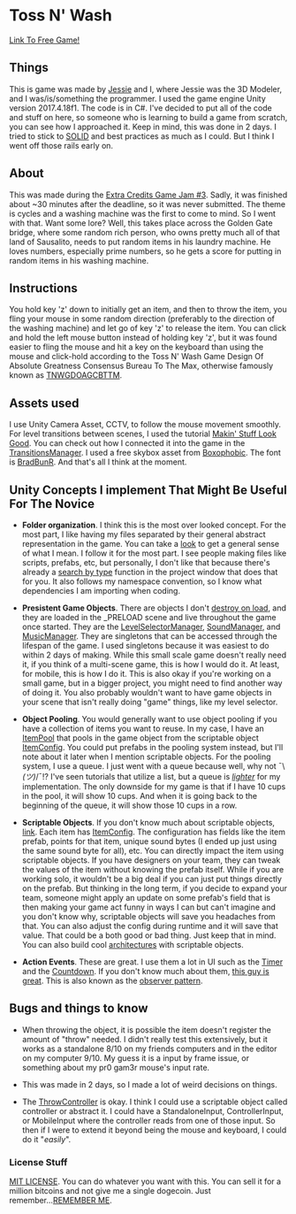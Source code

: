# Toss N' Wash

[Link To Free Game!](https://therealdrew.itch.io/toss-n-wash)

## Things
This is game was made by [Jessie](https://github.com/JurassicJessie "3D Modeler") 
and I, where Jessie was the 3D Modeler, and I was/is/something the programmer.
I used the game engine Unity version 2017.4.18f1. The code is in C#.
I've decided to put all of the code and stuff on here, so someone who is learning to build a game from scratch, you can see how I approached it. Keep in mind, this was done in 2 days. I tried to stick to [SOLID](https://youtu.be/eIf3-aDTOOA) and best practices as much as I could. But I think I went off those rails early on.

## About
This was made during the  [Extra Credits Game Jam #3](https://itch.io/jam/extra-credits-game-jam-3 "FR33 GAM3").
Sadly, it was finished about ~30 minutes after the deadline, so it was never submitted.
The theme is cycles and a washing machine was the first to come to mind. So I went with that. Want some lore? Well, this takes place across the Golden Gate bridge, where some random rich person, who owns pretty much all of that land of Sausalito, needs to put random items in his laundry machine. He loves numbers, especially prime numbers, so he gets a score for putting in random items in his washing machine.

## Instructions
You hold key 'z' down to initially get an item, and then to throw the item, you fling your mouse in some random direction (preferably to the direction of the washing machine) and let go of key 'z' to release the item. You can click and hold the left mouse button instead of holding key 'z', but it was found easier to fling the mouse and hit a key on the keyboard than using the mouse and click-hold according to the Toss N' Wash Game Design Of Absolute Greatness Consensus Bureau To The Max, otherwise famously known as [TNWGDOAGCBTTM](https://www.youtube.com/watch?v=g9ixvD0_CmM "TNETENNBA").


## Assets used
I use Unity Camera Asset, CCTV, to follow the mouse movement smoothly. For level transitions between scenes, I used the tutorial [Makin' Stuff Look Good](https://www.youtube.com/watch?v=LnAoD7hgDxw). You can check out how I connected it into the game in the [TransitionsManager](https://github.com/TheDrw/WashingMachineGameJam/tree/master/WashingMachineGameJam/Assets/Camera). I used a free skybox asset from [Boxophobic](https://assetstore.unity.com/publishers/20529). The font is [BradBunR](https://github.com/TheDrw/WashingMachineGameJam/tree/master/WashingMachineGameJam/Assets/Core/Font). And that's all I think at the moment.

## Unity Concepts I implement That Might Be Useful For The Novice
* **Folder organization**. I think this is the most over looked concept. For the most part, I like having my files separated by their general abstract representation in the game. You can take a [look](/WashingMachineGameJam/Assets/) to get a general sense of what I mean. I follow it for the most part. I see people making files like scripts, prefabs, etc, but personally, I don't like that because there's already a [search by type](https://docs.unity3d.com/Manual/ProjectView.html) function in the project window that does that for you. It also follows my namespace convention, so I know what dependencies I am importing when coding.

* **Presistent Game Objects**. There are objects I don't [destroy on load](https://docs.unity3d.com/ScriptReference/Object.DontDestroyOnLoad.html), and they are loaded in the \_PRELOAD scene and live throughout the game once started. They are the [LevelSelectorManager](/WashingMachineGameJam/Assets/Core/LevelSelect/), 
[SoundManager](/WashingMachineGameJam/Assets/Core/Sound/), 
and [MusicManager](/WashingMachineGameJam/Assets/Core/Music). They are singletons that can be accessed through the lifespan of the game. I used singletons because it was easiest to do within 2 days of making. While this small scale game doesn't really need it, if you think of a multi-scene game, this is how I would do it. At least, for mobile, this is how I do it. This is also okay if you're working on a small game, but in a bigger project, you might need to find another way of doing it. You also probably wouldn't want to have game objects in your scene that isn't really doing "game" things, like my level selector. 

* **Object Pooling**. You would generally want to use object pooling if you have a collection of items you want to reuse. In my case, I have an [ItemPool](/WashingMachineGameJam/Assets/Interactables/ItemsPool.cs) that pools in the game object from the scriptable object [ItemConfig](/WashingMachineGameJam/Assets/Interactables/ItemConfig.cs). You could put prefabs in the pooling system instead, but I'll note about it later when I mention scriptable objects. For the pooling system, I use a queue. I just went with a queue because well, why not ¯\\_(ツ)_/¯!? I've seen tutorials that utilize a list, but a queue is [_lighter_](https://stackoverflow.com/questions/10380692/queuet-vs-listt) for my implementation. The only downside for my game is that if I have 10 cups in the pool, it will show 10 cups. And when it is going back to the beginning of the queue, it will show those 10 cups in a row.

* **Scriptable Objects**. If you don't know much about scriptable objects, [link](https://youtu.be/VBA1QCoEAX4).
Each item has [ItemConfig](/WashingMachineGameJam/Assets/Interactables/ItemConfig.cs). The configuration has fields like the item prefab, points for that item, unique sound bytes (I ended up just using the same sound byte for all), etc. You can directly impact the item using scriptable objects. If you have designers on your team, they can tweak the values of the item without knowing the prefab itself. While if you are working solo, it wouldn't be a big deal if you can just put things directly on the prefab. But thinking in the long term, if you decide to expand your team, someone might apply an update on some prefab's field that is then making your game act funny in ways I can but can't imagine and you don't know why, scriptable objects will save you headaches from that. You can also adjust the config during runtime and it will save that value. That could be a both good or bad thing. Just keep that in mind. You can also build cool [architectures](https://youtu.be/raQ3iHhE_Kk) with scriptable objects. 

* **Action Events**. These are great. I use them a lot in UI such as the [Timer](/WashingMachineGameJam/Assets/UI/Timer.cs) and the [Countdown](/WashingMachineGameJam/Assets/UI/Countdown.cs). If you don't know much about them, [this guy is great](https://youtu.be/Jrwr6Yk_044). This is also known as the [observer pattern](https://youtu.be/Yy7Dt2usGy0).

## Bugs and things to know
* When throwing the object, it is possible the item doesn't register the amount of "throw" needed. I didn't really test this extensively, but it works as a standalone 8/10 on my friends computers and in the editor on my computer 9/10. My guess it is a input by frame issue, or something about my pr0 gam3r mouse's input rate.

* This was made in 2 days, so I made a lot of weird decisions on things.

* The [ThrowController](/WashingMachineGameJam/Assets/Core/Controller/ThrowController.cs) is okay. I think I could use a scriptable object called controller or abstract it. I could have a StandaloneInput, ControllerInput, or MobileInput where the controller reads from one of those input. So then if I were to extend it beyond being the mouse and keyboard, I could do it "_easily_". 

### License Stuff
[MIT LICENSE](/LICENSE). You can do whatever you want with this. You can sell it for a million bitcoins and not give me a single dogecoin. Just remember...[REMEMBER ME](https://youtu.be/AYURxfaTdpY "Bender - Remember Me").

